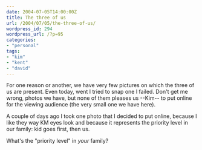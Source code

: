 ```yaml
---
date: 2004-07-05T14:00:00Z
title: The three of us
url: /2004/07/05/the-three-of-us/
wordpress_id: 294
wordpress_url: /?p=95
categories:
- "personal"
tags:
- "kim"
- "kent"
- "david"
---
```


For one reason or another, we have very few pictures on which the three of us are present. Even today, went I tried to snap one I failed. Don't get me wrong, photos we have, but none of them pleases us --Kim-- to put online for the viewing audience (the very small one we have here).

A couple of days ago I took one photo that I decided to put online, because I like they way KM eyes look and because it represents the priority level in our family: kid goes first, then us.

What's the "priority level" in <em>your</em> family?

